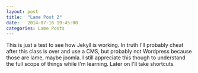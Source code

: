 ```yaml
---
layout: post
title:  "Lame Post 2"
date:   2014-07-16 19:45:00
categories: Lame Posts
---
```


This is just a test to see how Jekyll is working. In truth I'll probably cheat after this class is over and use a CMS, but probably not Wordpress because those are lame, maybe joomla. I still appreciate this though to understand the full scope of things while I'm learning. Later on I'll take shortcuts.

